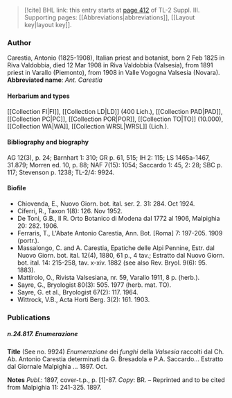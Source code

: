 > [!cite] BHL link: this entry starts at [page 412](https://www.biodiversitylibrary.org/page/33266719) of TL-2 Suppl. III.
> Supporting pages: [[Abbreviations|abbreviations]], [[Layout key|layout key]].

### Author

Carestia, Antonio (1825-1908), Italian priest and botanist, born 2 Feb 1825 in Riva Valdobbia, died 12 Mar 1908 in Riva Valdobbia (Valsesia), from 1891 priest in Varallo (Piemonto), from 1908 in Valle Vogogna Valsesia (Novara). 
**Abbreviated name**: *Ant. Carestia*

#### Herbarium and types

[[Collection FI|FI]], [[Collection LD|LD]] (400 Lich.), [[Collection PAD|PAD]], [[Collection PC|PC]], [[Collection POR|POR]], [[Collection TO|TO]] (10.000), [[Collection WA|WA]], [[Collection WRSL|WRSL]] (Lich.).

#### Bibliography and biography

AG 12(3), p. 24; Barnhart 1: 310; GR p. 61, 515; IH 2: 115; LS 1465a-1467, 31.879; Morren ed. 10, p. 88; NAF 7(15): 1054; Saccardo 1: 45, 2: 28; SBC p. 117; Stevenson p. 1238; TL-2/4: 9924.

#### Biofile

- Chiovenda, E., Nuovo Giorn. bot. ital. ser. 2. 31: 284. Oct 1924.
- Ciferri, R., Taxon 1(8): 126. Nov 1952.
- De Toni, G.B., Il R. Orto Botanico di Modena dal 1772 al 1906, Malpighia 20: 282. 1906.
- Ferraris, T., L'Abate Antonio Carestia, Ann. Bot. \[Roma\] 7: 197-205. 1909 (portr.).
- Massalongo, C. and A. Carestia, Epatiche delle Alpi Pennine, Estr. dal Nuovo Giorn. bot. ital. 12(4), 1880, 61 p., 4 tav.; Estratto dal Nuovo Giorn. bot. ital. 14: 215-258, tav. x-xiv. 1882 (see also Rev. Bryol. 9(6): 95. 1883).
- Mattirolo, O., Rivista Valsesiana, nr. 59, Varallo 1911, 8 p. (herb.).
- Sayre, G., Bryologist 80(3): 505. 1977 (herb. mat. TO).
- Sayre, G. et al., Bryologist 67(2): 117. 1964.
- Wittrock, V.B., Acta Horti Berg. 3(2): 161. 1903.

### Publications

##### n.24.817. Enumerazione

**Title**
(See no. 9924) *Enumerazione* dei *funghi* della *Valsesia* raccolti dal Ch. Ab. Antonio Carestia determinati da G. Bresadola e P.A. Saccardo... Estratto dal Giornale Malpighia ... 1897. Oct.

**Notes**
*Publ*.: 1897, cover-t.p., p. \[1\]-87. *Copy*: BR. – Reprinted and to be cited from Malpighia 11: 241-325. 1897.

